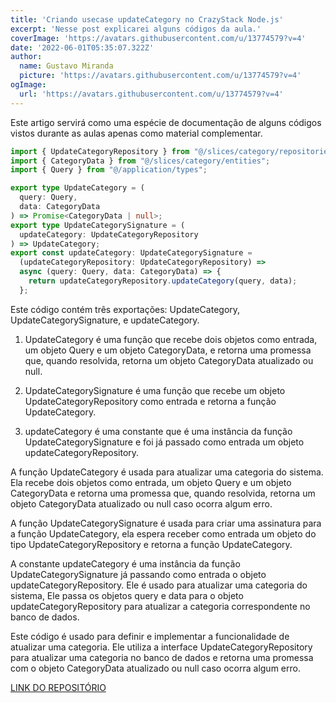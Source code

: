 ```yaml
---
title: 'Criando usecase updateCategory no CrazyStack Node.js'
excerpt: 'Nesse post explicarei alguns códigos da aula.'
coverImage: 'https://avatars.githubusercontent.com/u/13774579?v=4'
date: '2022-06-01T05:35:07.322Z'
author:
  name: Gustavo Miranda
  picture: 'https://avatars.githubusercontent.com/u/13774579?v=4'
ogImage:
  url: 'https://avatars.githubusercontent.com/u/13774579?v=4'
---
```

Este artigo servirá como uma espécie de documentação de alguns códigos vistos durante as aulas apenas como material complementar.

```typescript
import { UpdateCategoryRepository } from "@/slices/category/repositories";
import { CategoryData } from "@/slices/category/entities";
import { Query } from "@/application/types";

export type UpdateCategory = (
  query: Query,
  data: CategoryData
) => Promise<CategoryData | null>;
export type UpdateCategorySignature = (
  updateCategory: UpdateCategoryRepository
) => UpdateCategory;
export const updateCategory: UpdateCategorySignature =
  (updateCategoryRepository: UpdateCategoryRepository) =>
  async (query: Query, data: CategoryData) => {
    return updateCategoryRepository.updateCategory(query, data);
  };

``` 

Este código contém três exportações: UpdateCategory, UpdateCategorySignature, e updateCategory.

1. UpdateCategory é uma função que recebe dois objetos como entrada, um objeto Query e um objeto CategoryData, e retorna uma promessa que, quando resolvida, retorna um objeto CategoryData atualizado ou null.

2. UpdateCategorySignature é uma função que recebe um objeto UpdateCategoryRepository como entrada e retorna a função UpdateCategory.

3. updateCategory é uma constante que é uma instância da função UpdateCategorySignature e foi já passado como entrada um objeto updateCategoryRepository.

A função UpdateCategory é usada para atualizar uma categoria do sistema. Ela recebe dois objetos como entrada, um objeto Query e um objeto CategoryData e retorna uma promessa que, quando resolvida, retorna um objeto CategoryData atualizado ou null caso ocorra algum erro.

A função UpdateCategorySignature é usada para criar uma assinatura para a função UpdateCategory, ela espera receber como entrada um objeto do tipo UpdateCategoryRepository e retorna a função UpdateCategory.

A constante updateCategory é uma instância da função UpdateCategorySignature já passando como entrada o objeto updateCategoryRepository. Ele é usado para atualizar uma categoria do sistema, Ele passa os objetos query e data para o objeto updateCategoryRepository para atualizar a categoria correspondente no banco de dados.

Este código é usado para definir e implementar a funcionalidade de atualizar uma categoria. Ele utiliza a interface UpdateCategoryRepository para atualizar uma categoria no banco de dados e retorna uma promessa com o objeto CategoryData atualizado ou null caso ocorra algum erro.




[LINK DO REPOSITÓRIO](https://github.com/gumiranda/CrazyStackNodeJs)